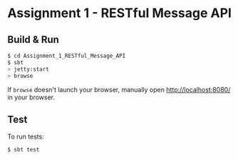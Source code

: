 # Assignment 1 - RESTful Message API #

## Build & Run ##

```sh
$ cd Assignment_1_RESTful_Message_API
$ sbt
> jetty:start
> browse
```

If `browse` doesn't launch your browser, manually open [http://localhost:8080/](http://localhost:8080/) in your browser.

## Test ##

To run tests:

```sh
$ sbt test
```
